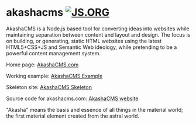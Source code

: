 akashacms  [![JS.ORG](https://img.shields.io/badge/js.org-akashacms-ffb400.svg?style=flat-square)](http://js.org)
=========

AkashaCMS is a Node.js based tool for converting ideas into websites while maintaining separation between content and layout and design.  The focus is on building, or generating, static HTML websites using the latest HTML5+CSS+JS and Semantic Web ideology, while pretending to be a powerful content management system.

Home page: [AkashaCMS.com](http://akashacms.com)

Working example: [AkashaCMS Example](https://github.com/akashacms/akashacms-example)

Skeleton site: [AkashaCMS Skeleton](https://github.com/akashacms/akashacms-skeleton)

Source code for akashacms.com: [AkashaCMS website](https://github.com/akashacms/akashacms-website)

"Akasha" means the basis and essence of all things in the material world; the first material element created from the astral world.
